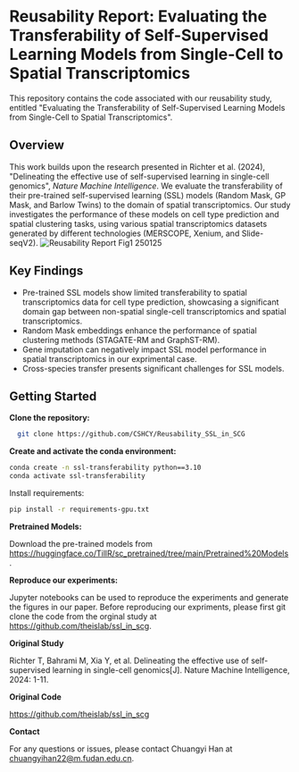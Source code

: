 # Reusability Report: Evaluating the Transferability of Self-Supervised Learning Models from Single-Cell to Spatial Transcriptomics

This repository contains the code associated with our reusability study, entitled "Evaluating the Transferability of Self-Supervised Learning Models from Single-Cell to Spatial Transcriptomics".

## Overview

This work builds upon the research presented in Richter et al. (2024), "Delineating the effective use of self-supervised learning in single-cell genomics", *Nature Machine Intelligence*. We evaluate the transferability of their pre-trained self-supervised learning (SSL) models (Random Mask, GP Mask, and Barlow Twins) to the domain of spatial transcriptomics. Our study investigates the performance of these models on cell type prediction and spatial clustering tasks, using various spatial transcriptomics datasets generated by different technologies (MERSCOPE, Xenium, and Slide-seqV2).
![Reusability Report Fig1 250125](https://github.com/user-attachments/assets/c881fff9-0e09-4fe1-b70c-2418f7e67be0)

## Key Findings

*   Pre-trained SSL models show limited transferability to spatial transcriptomics data for cell type prediction, showcasing a significant domain gap between non-spatial single-cell transcriptomics and spatial transcriptomics.
*   Random Mask embeddings enhance the performance of spatial clustering methods (STAGATE-RM and GraphST-RM).
*   Gene imputation can negatively impact SSL model performance in spatial transcriptomics in our exprimental case.
*   Cross-species transfer presents significant challenges for SSL models.


## Getting Started

**Clone the repository:**
```bash
  git clone https://github.com/CSHCY/Reusability_SSL_in_SCG
```
**Create and activate the conda environment:**

```bash
conda create -n ssl-transferability python==3.10
conda activate ssl-transferability
```

Install requirements:

```bash
pip install -r requirements-gpu.txt
```

**Pretrained Models:**

Download the pre-trained models from https://huggingface.co/TillR/sc_pretrained/tree/main/Pretrained%20Models.

**Reproduce our experiments:**

Jupyter notebooks can be used to reproduce the experiments and generate the figures in our paper. Before reproducing our expriments, please first git clone the code from the orginal study at https://github.com/theislab/ssl_in_scg.

**Original Study**

Richter T, Bahrami M, Xia Y, et al. Delineating the effective use of self-supervised learning in single-cell genomics[J]. Nature Machine Intelligence, 2024: 1-11.

**Original Code**

https://github.com/theislab/ssl_in_scg

**Contact**

For any questions or issues, please contact Chuangyi Han at chuangyihan22@m.fudan.edu.cn.

